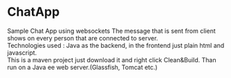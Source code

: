 # ChatApp
Sample Chat App using websockets
The message that is sent from client shows on every person that are connected to server.<br> 
Technologies used : Java as the backend, in the frontend just plain html and javascript.<br>
This is a maven project just download it and right click Clean&Build. Than run on a Java ee web server.(Glassfish, Tomcat etc.)
